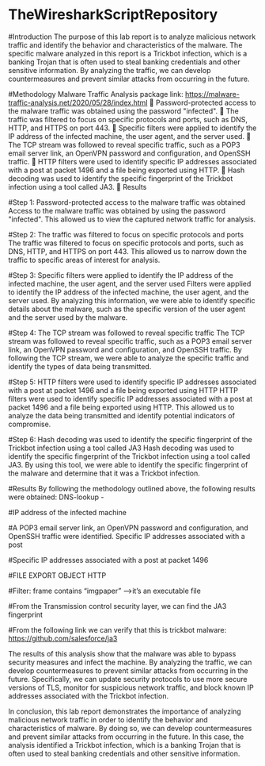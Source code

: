 # TheWiresharkScriptRepository
#Introduction
The purpose of this lab report is to analyze malicious network traffic and identify the behavior and characteristics of the malware. The specific malware analyzed in this report is a Trickbot infection, which is a banking Trojan that is often used to steal banking credentials and other sensitive information. By analyzing the traffic, we can develop countermeasures and prevent similar attacks from occurring in the future.


#Methodology
Malware Traffic Analysis package link: https://malware-traffic-analysis.net/2020/05/28/index.html 
	Password-protected access to the malware traffic was obtained using the password "infected".
	The traffic was filtered to focus on specific protocols and ports, such as DNS, HTTP, and HTTPS on port 443.
	Specific filters were applied to identify the IP address of the infected machine, the user agent, and the server used.
	The TCP stream was followed to reveal specific traffic, such as a POP3 email server link, an OpenVPN password and configuration, and OpenSSH traffic.
	HTTP filters were used to identify specific IP addresses associated with a post at packet 1496 and a file being exported using HTTP.
	Hash decoding was used to identify the specific fingerprint of the Trickbot infection using a tool called JA3.
	Results

#Step 1: Password-protected access to the malware traffic was obtained
Access to the malware traffic was obtained by using the password "infected". This allowed us to view the captured network traffic for analysis.

#Step 2: The traffic was filtered to focus on specific protocols and ports
The traffic was filtered to focus on specific protocols and ports, such as DNS, HTTP, and HTTPS on port 443. This allowed us to narrow down the traffic to specific areas of interest for analysis.

#Step 3: Specific filters were applied to identify the IP address of the infected machine, the user agent, and the server used
Filters were applied to identify the IP address of the infected machine, the user agent, and the server used. By analyzing this information, we were able to identify specific details about the malware, such as the specific version of the user agent and the server used by the malware.

#Step 4: The TCP stream was followed to reveal specific traffic
The TCP stream was followed to reveal specific traffic, such as a POP3 email server link, an OpenVPN password and configuration, and OpenSSH traffic. By following the TCP stream, we were able to analyze the specific traffic and identify the types of data being transmitted.

#Step 5: HTTP filters were used to identify specific IP addresses associated with a post at packet 1496 and a file being exported using HTTP
HTTP filters were used to identify specific IP addresses associated with a post at packet 1496 and a file being exported using HTTP. This allowed us to analyze the data being transmitted and identify potential indicators of compromise.

#Step 6: Hash decoding was used to identify the specific fingerprint of the Trickbot infection using a tool called JA3
Hash decoding was used to identify the specific fingerprint of the Trickbot infection using a tool called JA3. By using this tool, we were able to identify the specific fingerprint of the malware and determine that it was a Trickbot infection.

#Results
By following the methodology outlined above, the following results were obtained:
DNS-lookup -
 

#IP address of the infected machine
 
#A POP3 email server link, an OpenVPN password and configuration, and OpenSSH traffic were identified.
Specific IP addresses associated with a post
 
#Specific IP addresses associated with a post at packet 1496

#FILE EXPORT OBJECT HTTP 

#Filter: frame contains “imgpaper” -->it’s an executable file
 

#From the Transmission control security layer, we can find the JA3 fingerprint  
 
#From the following link we can verify that this is trickbot malware: https://github.com/salesforce/ja3
 
The results of this analysis show that the malware was able to bypass security measures and infect the machine. By analyzing the traffic, we can develop countermeasures to prevent similar attacks from occurring in the future. Specifically, we can update security protocols to use more secure versions of TLS, monitor for suspicious network traffic, and block known IP addresses associated with the Trickbot infection.

In conclusion, this lab report demonstrates the importance of analyzing malicious network traffic in order to identify the behavior and characteristics of malware. By doing so, we can develop countermeasures and prevent similar attacks from occurring in the future. In this case, the analysis identified a Trickbot infection, which is a banking Trojan that is often used to steal banking credentials and other sensitive information.
